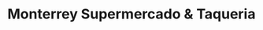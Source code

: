 ---
title: "Monterrey Supermercado & Taqueria"
url: /lawrenceville/monterrey-supermercado-and-taqueria/
shop: supermarket
---